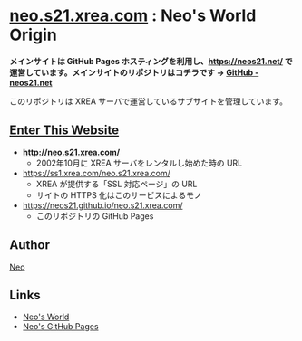 # [neo.s21.xrea.com](http://neo.s21.xrea.com/) : Neo's World Origin

__メインサイトは GitHub Pages ホスティングを利用し、<https://neos21.net/> で運営しています。メインサイトのリポジトリはコチラです → [GitHub - neos21.net](https://github.com/Neos21/neos21.net)__

このリポジトリは XREA サーバで運営しているサブサイトを管理しています。


## [Enter This Website](http://neo.s21.xrea.com/)

- __<http://neo.s21.xrea.com/>__
  - 2002年10月に XREA サーバをレンタルし始めた時の URL
- <https://ss1.xrea.com/neo.s21.xrea.com/>
  - XREA が提供する「SSL 対応ページ」の URL
  - サイトの HTTPS 化はこのサービスによるモノ
- <https://neos21.github.io/neo.s21.xrea.com/>
  - このリポジトリの GitHub Pages


## Author

[Neo](https://neos21.net/)


## Links

- [Neo's World](https://neos21.net/)
- [Neo's GitHub Pages](https://neos21.github.io/)
